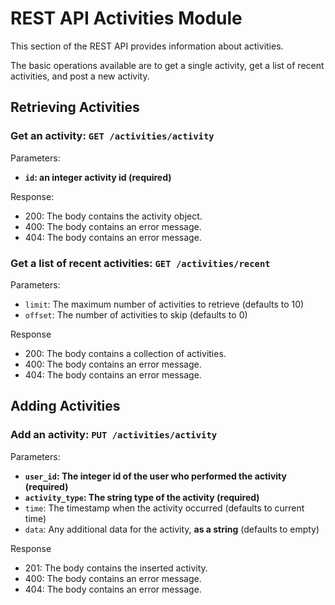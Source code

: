 # REST API Activities Module

This section of the REST API provides information about activities.

The basic operations available are to get a single activity, get
a list of recent activities, and post a new activity.

## Retrieving Activities

### Get an activity: `GET /activities/activity`

Parameters:
* **`id`: an integer activity id (required)**

Response:
* 200: The body contains the activity object.
* 400: The body contains an error message.
* 404: The body contains an error message.

### Get a list of recent activities: `GET /activities/recent`

Parameters:
* `limit`: The maximum number of activities to retrieve (defaults to 10)
* `offset`: The number of activities to skip (defaults to 0)

Response
* 200: The body contains a collection of activities.
* 400: The body contains an error message.
* 404: The body contains an error message.

## Adding Activities

### Add an activity: `PUT /activities/activity`

Parameters:
* **`user_id`: The integer id of the user who performed the activity (required)**
* **`activity_type`: The string type of the activity (required)**
* `time`: The timestamp when the activity occurred (defaults to current time)
* `data`: Any additional data for the activity, **as a string** (defaults to empty)

Response
* 201: The body contains the inserted activity.
* 400: The body contains an error message.
* 404: The body contains an error message.
